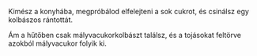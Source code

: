 Kimész a konyhába, megpróbálod elfelejteni a sok cukrot, és csinálsz egy kolbászos rántottát.

Ám a hűtőben csak mályvacukorkolbászt találsz, és a tojásokat feltörve azokból mályvacukor folyik ki.